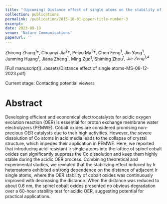 ```yaml
---
title: "(Upcoming) Distance effect of single atoms on the stability of cobalt oxide catalysts for acidic oxygen evolution"
collection: publications
permalink: /publication/2015-10-01-paper-title-number-3
excerpt: 
date: 2023-09-19
venue: 'Nature Communications'
paperurl: ''
---
```

Zhirong Zhang<sup>1</sup>†, Chuanyi Jia<sup>2</sup>†, Peiyu Ma<sup>3</sup>†, Chen Feng<sup>1</sup>, Jin Yang<sup>1</sup>, Junming Huang<sup>1</sup>, Jiana Zheng<sup>1</sup>, Ming Zuo<sup>1</sup>, Shiming Zhou<sup>1</sup>*, Jie Zeng<sup>1,4</sup>*

[Full manuscript](../assets/Distance effect of single atoms-MS-08-12-2023.pdf)

Current stage: Contacting potential viewers

Abstract
===

Developing efficient and economical electrocatalysts for acidic oxygen evolution reaction (OER) is essential for proton exchange membrane water electrolyzers (PEMWE). Cobalt oxides are considered promising non-precious OER catalysts due to their high activities. However, the severe dissolution of Co atoms in acid media leads to the collapse of crystal structure, which impedes their application in PEMWE. Here, we reported that introducing acid-resistant Ir single atoms into the lattice of spinel cobalt oxides can significantly suppress the Co dissolution and keep them highly stable during the acidic OER process. Combining theoretical and experimental studies, we revealed that the stabilizing effect induced by Ir heteroatoms exhibited a strong dependence on the distance of adjacent Ir single atoms, where the OER stability of cobalt oxides was continuously improved with decreasing the distance. When the distance was reduced to about 0.6 nm, the spinel cobalt oxides presented no obvious degradation over a 60-hour stability test for acidic OER, suggesting potential for practical applications.

